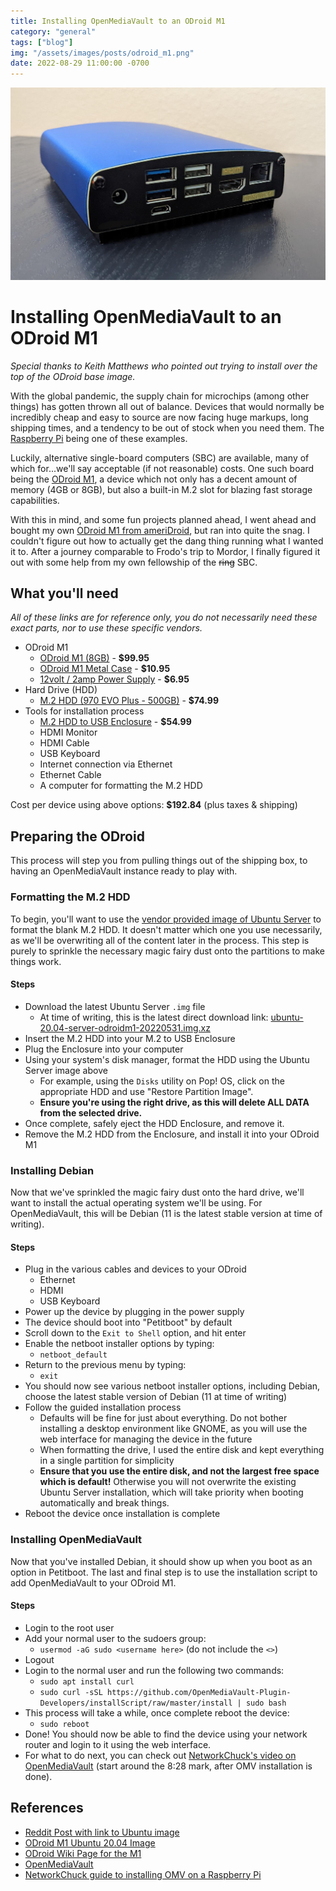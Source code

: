 ```yaml
---
title: Installing OpenMediaVault to an ODroid M1
category: "general"
tags: ["blog"]
img: "/assets/images/posts/odroid_m1.png"
date: 2022-08-29 11:00:00 -0700
---
```


![ODroid M1](/assets/images/posts/odroid_m1.png)

# Installing OpenMediaVault to an ODroid M1

_Special thanks to Keith Matthews who pointed out trying to install over the top of the ODroid base image._

<!-- outline-start -->

With the global pandemic, the supply chain for microchips (among other things) has gotten thrown all out of balance. Devices that would normally be incredibly cheap and easy to source are now facing huge markups, long shipping times, and a tendency to be out of stock when you need them. The [Raspberry Pi](https://www.raspberrypi.org/) being one of these examples.

Luckily, alternative single-board computers (SBC) are available, many of which for...we'll say acceptable (if not reasonable) costs. One such board being the [ODroid M1](https://www.hardkernel.com/shop/odroid-m1-with-8gbyte-ram/), a device which not only has a decent amount of memory (4GB or 8GB), but also a built-in M.2 slot for blazing fast storage capabilities.

With this in mind, and some fun projects planned ahead, I went ahead and bought my own [ODroid M1 from ameriDroid](https://ameridroid.com/products/odroid-m1), but ran into quite the snag. I couldn't figure out how to actually get the dang thing running what I wanted it to. After a journey comparable to Frodo's trip to Mordor, I finally figured it out with some help from my own fellowship of the ~~ring~~ SBC.

<!-- outline-end -->

## What you'll need

_All of these links are for reference only, you do not necessarily need these exact parts, nor to use these specific vendors._

- ODroid M1
    - [ODroid M1 (8GB)](https://ameridroid.com/products/odroid-m1?variant=40298475487266) - **$99.95**
    - [ODroid M1 Metal Case](https://ameridroid.com/products/odroid-m1-metal-case-kit) - **$10.95**
    - [12volt / 2amp Power Supply](https://ameridroid.com/products/12v-2a-power-supply-plug) - **$6.95**
- Hard Drive (HDD)
    - [M.2 HDD (970 EVO Plus - 500GB)](https://smile.amazon.com/dp/B07M7Q21N7/) - **$74.99**
- Tools for installation process
    - [M.2 HDD to USB Enclosure](https://smile.amazon.com/gp/product/B07ZKB4SLK/) - **$54.99**
    - HDMI Monitor
    - HDMI Cable
    - USB Keyboard
    - Internet connection via Ethernet
    - Ethernet Cable
    - A computer for formatting the M.2 HDD

Cost per device using above options: **$192.84** (plus taxes & shipping)

## Preparing the ODroid

This process will step you from pulling things out of the shipping box, to having an OpenMediaVault instance ready to play with.

### Formatting the M.2 HDD

To begin, you'll want to use the [vendor provided image of Ubuntu Server](https://wiki.odroid.com/odroid-m1/os_images/ubuntu/ubuntu) to format the blank M.2 HDD. It doesn't matter which one you use necessarily, as we'll be overwriting all of the content later in the process. This step is purely to sprinkle the necessary magic fairy dust onto the partitions to make things work.

#### Steps

- Download the latest Ubuntu Server `.img` file
    - At time of writing, this is the latest direct download link: [ubuntu-20.04-server-odroidm1-20220531.img.xz](https://dn.odroid.com/RK3568/ODROID-M1/Ubuntu/ubuntu-20.04-server-odroidm1-20220531.img.xz)
- Insert the M.2 HDD into your M.2 to USB Enclosure
- Plug the Enclosure into your computer
- Using your system's disk manager, format the HDD using the Ubuntu Server image above
    - For example, using the `Disks` utility on Pop! OS, click on the appropriate HDD and use "Restore Partition Image".
    - **Ensure you're using the right drive, as this will delete ALL DATA from the selected drive.**
- Once complete, safely eject the HDD Enclosure, and remove it.
- Remove the M.2 HDD from the Enclosure, and install it into your ODroid M1

### Installing Debian

Now that we've sprinkled the magic fairy dust onto the hard drive, we'll want to install the actual operating system we'll be using. For OpenMediaVault, this will be Debian (11 is the latest stable version at time of writing).

#### Steps

- Plug in the various cables and devices to your ODroid
    - Ethernet
    - HDMI
    - USB Keyboard
- Power up the device by plugging in the power supply
- The device should boot into "Petitboot" by default
- Scroll down to the `Exit to Shell` option, and hit enter
- Enable the netboot installer options by typing:
    - `netboot_default`
- Return to the previous menu by typing:
    - `exit`
- You should now see various netboot installer options, including Debian, choose the latest stable version of Debian (11 at time of writing)
- Follow the guided installation process
    - Defaults will be fine for just about everything. Do not bother installing a desktop environment like GNOME, as you will use the web interface for managing the device in the future
    - When formatting the drive, I used the entire disk and kept everything in a single partition for simplicity
    - **Ensure that you use the entire disk, and not the largest free space which is default!** Otherwise you will not overwrite the existing Ubuntu Server installation, which will take priority when booting automatically and break things.
- Reboot the device once installation is complete

### Installing OpenMediaVault

Now that you've installed Debian, it should show up when you boot as an option in Petitboot. The last and final step is to use the installation script to add OpenMediaVault to your ODroid M1.

#### Steps

- Login to the root user
- Add your normal user to the sudoers group:
    - `usermod -aG sudo <username here>` (do not include the `<>`)
- Logout
- Login to the normal user and run the following two commands:
    - `sudo apt install curl`
    - `sudo curl -sSL https://github.com/OpenMediaVault-Plugin-Developers/installScript/raw/master/install | sudo bash`
- This process will take a while, once complete reboot the device:
    - `sudo reboot`
- Done! You should now be able to find the device using your network router and login to it using the web interface.
- For what to do next, you can check out [NetworkChuck's video on OpenMediaVault](https://youtu.be/gyMpI8csWis?t=508) (start around the 8:28 mark, after OMV installation is done).

## References

- [Reddit Post with link to Ubuntu image](https://www.reddit.com/r/ODroid/comments/u1v1hc/odroid_m1_first_impressions/)
- [ODroid M1 Ubuntu 20.04 Image](https://dn.odroid.com/RK3568/ODROID-M1/Ubuntu/ubuntu-20.04-server-odroidm1-20220427.img.xz)
- [ODroid Wiki Page for the M1](https://wiki.odroid.com/odroid-m1/odroid-m1)
- [OpenMediaVault](https://www.openmediavault.org/)
- [NetworkChuck guide to installing OMV on a Raspberry Pi](https://youtu.be/gyMpI8csWis)
